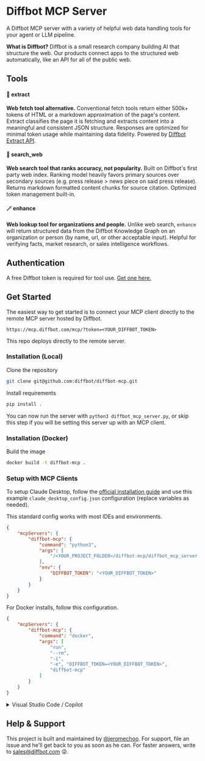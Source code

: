 # Diffbot MCP Server
A Diffbot MCP server with a variety of helpful web data handling tools for your agent or LLM pipeline.

**What is Diffbot?**
Diffbot is a small research company building AI that structure the web. Our products connect apps to the structured web automatically, like an API for all of the public web.

## Tools

#### 🧬 extract
**Web fetch tool alternative.** Conventional fetch tools return either 500k+ tokens of HTML or a markdown approximation of the page's content. Extract classifies the page it is fetching and extracts content into a meaningful and consistent JSON structure. Responses are optimized for minimal token usage while maintaining data fidelity. Powered by [Diffbot Extract API](https://docs.diffbot.com/docs/getting-started-with-diffbot-extract).

#### 🔎 search_web
**Web search tool that ranks accuracy, not popularity.** Built on Diffbot's first party web index. Ranking model heavily favors primary sources over secondary sources (e.g. press release > news piece on said press release). Returns markdown formatted content chunks for source citation. Optimized token management built-in. 

#### 🪄 enhance
**Web lookup tool for organizations and people.** Unlike web search, `enhance` will return structured data from the Diffbot Knowledge Graph on an organization or person (by name, url, or other acceptable input). Helpful for verifying facts, market research, or sales intelligence workflows.

## Authentication
A free Diffbot token is required for tool use. [Get one here.](https://app.diffbot.com/get-started)

## Get Started

The easiest way to get started is to connect your MCP client directly to the remote MCP server hosted by Diffbot. 

```
https://mcp.diffbot.com/mcp/?token=<YOUR_DIFFBOT_TOKEN>
```

This repo deploys directly to the remote server.

### Installation (Local)

Clone the repository
```bash
git clone git@github.com:diffbot/diffbot-mcp.git
```

Install requirements
```bash
pip install .
```

You can now run the server with `python3 diffbot_mcp_server.py`, or skip this step if you will be setting this server up with an MCP client.

### Installation (Docker)

Build the image
```bash
docker build -t diffbot-mcp .
```

### Setup with MCP Clients

To setup Claude Desktop, follow the [official installation guide](https://modelcontextprotocol.io/docs/develop/connect-local-servers) and use this example  `claude_desktop_config.json` configuration (replace variables as needed).

This standard config works with most IDEs and environments.

```json
{
    "mcpServers": {
        "diffbot-mcp": {
            "command": "python3",
            "args": [
                "/<YOUR_PROJECT_FOLDER>/diffbot-mcp/diffbot_mcp_server.py"
            ],
            "env": {
                "DIFFBOT_TOKEN": "<YOUR_DIFFBOT_TOKEN>"
            }
        }
    }
}
```
For Docker installs, follow this configuration.

```json
{
    "mcpServers": {
        "diffbot-mcp": {
            "command": "docker",
            "args": [
                "run",
                "--rm",
                "-i",
                "-e", "DIFFBOT_TOKEN=<YOUR_DIFFBOT_TOKEN>",
                "diffbot-mcp"
            ]
        }
    }
}
```

<details>
<summary>Visual Studio Code / Copilot</summary>

To setup in VS Code, try this modified config for better secrets management.

```json
{
	"servers": {
        "diffbot-mcp": {
            "command": "python3",
            "args": [
                "/<YOUR_PROJECT_FOLDER>/diffbot-mcp/diffbot_mcp_server.py"
            ],
            "env": {
                "DIFFBOT_TOKEN": "${input:diffbot-api-key}"
            }
        }
	},
	"inputs": [
		{
			"password": true,
			"id": "diffbot-api-key",
			"type": "promptString",
			"description": "Diffbot API Key"
		}
	]
}
```
</details>

## Help & Support
This project is built and maintained by [@jeromechoo](https://github.com/jeromechoo). For support, file an issue and he'll get back to you as soon as he can. For faster answers, write to [sales@diffbot.com](mailto:sales@diffbot.com) 😜. 